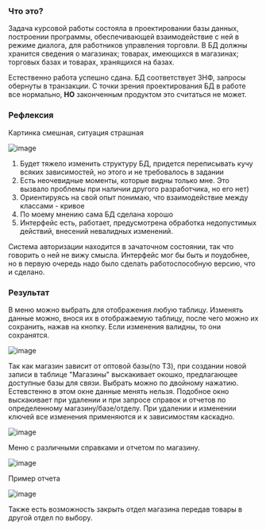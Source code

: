 ### Что это?

Задача курсовой работы состояла в проектировании базы данных, построении программы, обеспечивающей взаимодействие с ней в режиме диалога, для работников управления
торговли. В БД должны хранится сведения о магазинах; товарах, имеющихся в магазинах; торговых базах и товарах, хранящихся на базах.

Естественно работа успешно сдана. БД соответствует 3НФ, запросы обернуты в транзакции. С точки зрения проектирования БД в работе все нормально, **НО** законченным продуктом это считаться не может.

### Рефлексия
Картинка смешная, ситуация страшная

![image](https://github.com/VladislavWaza/TradeManagementDatabase/assets/73028197/f5e44311-ea6c-4e6b-8ce7-c1ccac425221)

1. Будет тяжело изменить структуру БД, придется переписывать кучу всяких зависимостей, но этого и не требовалось в задании
2. Есть неочевидные моменты, которые видны только мне. Это вызвало проблемы при наличии другого разработчика, но его нет)
3. Ориентируясь на свой опыт понимаю, что взаимодействие между классами - кривое
4. По моему мнению сама БД сделана хорошо
5. Интерфейс есть, работает, предусмотрена обработка недопустимых действий, внесений невалидных изменений.

Система авторизации находится в зачаточном состоянии, так что говорить о ней не вижу смысла.
Интерфейс мог бы быть и поудобнее, но в первую очередь надо было сделать работоспособную версию, что и сделано.

### Результат

В меню можно выбрать для отображения любую таблицу. Изменять данные можно, внося их в отображаемую таблицу, после чего можно их сохранить, нажав на кнопку. Если изменения валидны, то они сохранятся.

![image](https://github.com/VladislavWaza/TradeManagementDatabase/assets/73028197/a4f2c9bd-42d6-4be9-9906-584af3dff387)

Так как магазин зависит от оптовой базы(по ТЗ), при создании новой записи в таблице "Магазины" выcкакивает окошко, предлагающее доступные базы для связи. Выбрать можно по двойному нажатию. 
Естевстенно в этом окне данные менять нельзя. Подобное окно выскакивает при удалении и при запросе справок и отчетов по определенному магазину/базе/отделу. 
При удалении и изменении ключей все изменения применяются и к зависимостям каскадно.

![image](https://github.com/VladislavWaza/TradeManagementDatabase/assets/73028197/5e693874-f91e-4e5f-8dc2-ef1e2a49634b)

Меню с различными справками и отчетом по магазину.

![image](https://github.com/VladislavWaza/TradeManagementDatabase/assets/73028197/051c8553-0832-4a79-9425-33d85761a3ec)

Пример отчета

![image](https://github.com/VladislavWaza/TradeManagementDatabase/assets/73028197/e9cc278e-4fd9-41d0-b22c-8610bfa6a50c)

Также есть возможность закрыть отдел магазина передав товары в другой отдел по выбору.
